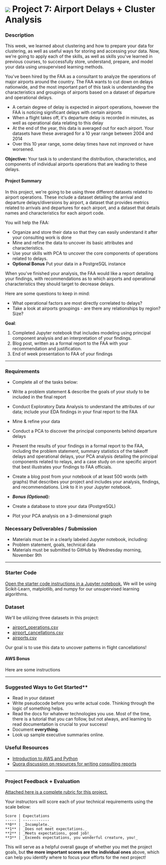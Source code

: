 # ![](https://ga-dash.s3.amazonaws.com/production/assets/logo-9f88ae6c9c3871690e33280fcf557f33.png) Project 7: Airport Delays + Cluster Analysis

### Description

This week, we learned about clustering and how to prepare your data for clustering, as well as useful ways for storing and accessing your data. Now, we're going to apply each of the skills, as well as skills you've learned in previous courses, to successfully store, understand, prepare, and model your data using unsupervised learning methods.

You've been hired by the FAA as a consultant to analyze the operations of major airports around the country. The FAA wants to cut down on delays nationwide, and the most important part of this task is understanding the characteristics and groupings of airports based on a dataset of departure and operational delays.

- A certain degree of delay is expected in airport operations, however the FAA is noticing significant delays with certain airports
- When a flight takes off, it's departure delay is recorded in minutes, as well as operational data relating to this delay
- At the end of the year, this data is averaged out for each airport. Your datasets have these averaged for a 10 year range between 2004 and 2014
- Over this 10 year range, some delay times have not improved or have worsened.

**Objective:** Your task is to understand the distribution, characteristics, and components of individual airports operations that are leading to these delays.

#### Project Summary

In this project, we're going to be using three different datasets related to airport operations. These include a dataset detailing the arrival and departure delays/diversions by airport, a dataset that provides metrics related to arrivals and departures for each airport, and a dataset that details names and characteristics for each airport code.

You will help the FAA:

- Organize and store their data so that they can easily understand it after your consulting work is done
- Mine and refine the data to uncover its basic attributes and characteristics.
- Use your skills with PCA to uncover the core components of operations related to delays.
- **Optional Bonus** Put your data in a PostgreSQL instance

When you've finished your analysis, the FAA would like a report detailing your findings, with recommendations as to which airports and operational characteristics they should target to decrease delays.

Here are some questions to keep in mind:

- What operational factors are most directly correlated to delays?
- Take a look at airports groupings - are there any relationships by region? Size?

**Goal**:
1. Completed Jupyter notebook that includes modeling using principal component analysis and an interpretation of your findings.
2. Blog post, written as a formal report to the FAA with your recommendation and justification.
3. End of week presentation to FAA of your findings

---

### Requirements

- Complete all of the tasks below:
 - Write a problem statement & describe the goals of your study to be included in the final report
 - Conduct Exploratory Data Analysis to understand the attributes of our data; include your EDA findings in your final report to the FAA
 - Mine & refine your data
 - Conduct a PCA to discover the principal components behind departure delays
 - Present the results of your findings in a formal report to the FAA, including the problem statement, summary statistics of the takeoff delays and operational delays, your PCA analysis detailing the principal components related to relays, and a case study on one specific airport that best illustrates your findings to FAA officials.
 - Create a blog post from your notebook of at least 500 words (with graphs) that describes your project and includes your analysis, findings, and recommendations. Link to it in your Jupyter notebook.


- ***Bonus (Optional):***
 - Create a database to store your data (PostgreSQL)
 - Plot your PCA analysis on a 3-dimensional graph



### Necessary Deliverables / Submission

- Materials must be in a clearly labeled Jupyter notebook, including:
 - Problem statement, goals, technical data
- Materials must be submitted to GitHub by Wednesday morning, November 9th

---

### Starter Code

[Open the starter code instructions in a Jupyter notebook.](./starter-code/) We will be using Scikit-Learn, matplotlib, and numpy for our unsupervised learning algorithms.


### Dataset

We'll be utilizing three datasets in this project:

- [airport_operations.csv](./assets/Airport_operations.csv)
- [airport_cancellations.csv](./assets/airport_cancellations.csv)
- [airports.csv](./airport_cancellations.csv)

Our goal is to use this data to uncover patterns in flight cancellations!

#### AWS Bonus

Here are some instructions

---

### Suggested Ways to Get Started**

- Read in your dataset
- Write pseudocode before you write actual code. Thinking through the logic of something helps.  
- Read the docs for whatever technologies you use. Most of the time, there is a tutorial that you can follow, but not always, and learning to read documentation is crucial to your success!
- Document **everything**.
- Look up sample executive summaries online.

### Useful Resources

- [Introduction to AWS and Python](https://aws.amazon.com/articles/3998)
- [Quora discussion on resources for writing consulting reports](https://www.quora.com/Are-there-any-management-consulting-report-templates-available)

---

### Project Feedback + Evaluation

[Attached here is a complete rubric for this project.](./project-07-rubric.md)

Your instructors will score each of your technical requirements using the scale below:

    Score | Expectations
    ----- | ------------
    **0** | _Incomplete._
    **1** | _Does not meet expectations._
    **2** | _Meets expectations, good job!_
    **3** | _Exceeds expectations, you wonderful creature, you!_

 This will serve as a helpful overall gauge of whether you met the project goals, but __the more important scores are the individual ones__ above, which can help you identify where to focus your efforts for the next project!
